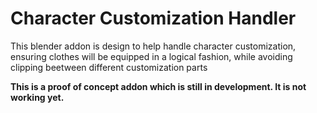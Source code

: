 # Character Customization Handler

This blender addon is design to help handle character customization, ensuring clothes will be equipped in a logical fashion, while avoiding clipping beetween different customization parts

**This is a proof of concept addon which is still in development. It is not working yet.**
